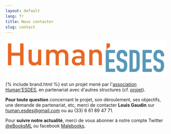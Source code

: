 ```yaml
---
layout: default
lang: fr
title: Nous contacter
slug: contact
---
```


<img class="onelogo" src="/medias/human-esdes.png" />

{% include brand.html %} est un projet mené par l'[association Human'ESDES](http://humanesdes.org), en partenariat avec d'autres structures (cf. [projet](/projet/)).

__Pour toute question__ concernant le projet, son déroulement, ses objectifs, une demande de partenariat, etc, merci de contacter __Louis Gaudin__ sur <human.esdes@gmail.com> ou au (33) 6 61 89 47 71.

Pour __suivre notre actualité__, merci de vous abonner à notre compte Twitter [@eBooksML](https://twitter.com/eBooksML) ou facebook [Malebooks](https://facebook.com/Malebooks).
